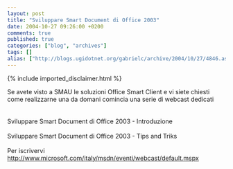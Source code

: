 ```yaml
---
layout: post
title: "Sviluppare Smart Document di Office 2003"
date: 2004-10-27 09:26:00 +0200
comments: true
published: true
categories: ["blog", "archives"]
tags: []
alias: ["http://blogs.ugidotnet.org/gabrielc/archive/2004/10/27/4846.aspx"]
---
```

<!-- more -->
{% include imported_disclaimer.html %}
<div xmlns="http://www.w3.org/1999/xhtml">Se avete visto a SMAU le soluzioni Office Smart Client e vi siete chiesti come realizzarne una da domani comincia una serie di webcast dedicati</div>
<div xmlns="http://www.w3.org/1999/xhtml"> </div>
<div xmlns="http://www.w3.org/1999/xhtml"> </div>
<div xmlns="http://www.w3.org/1999/xhtml">Sviluppare Smart Document di Office 2003 - Introduzione</div>
<div xmlns="http://www.w3.org/1999/xhtml"> </div>
<div xmlns="http://www.w3.org/1999/xhtml">Sviluppare Smart Document di Office 2003 - Tips and Triks</div>
<div xmlns="http://www.w3.org/1999/xhtml"> </div>
<div xmlns="http://www.w3.org/1999/xhtml">Per iscrivervi</div>
<div xmlns="http://www.w3.org/1999/xhtml"><a href="http://www.microsoft.com/italy/msdn/eventi/webcast/default.mspx">http://www.microsoft.com/italy/msdn/eventi/webcast/default.mspx</a></div>
<div xmlns="http://www.w3.org/1999/xhtml"> </div>
<div xmlns="http://www.w3.org/1999/xhtml"> </div>
<div xmlns="http://www.w3.org/1999/xhtml"> </div>
<div xmlns="http://www.w3.org/1999/xhtml"> </div>
